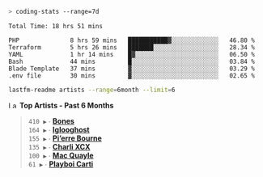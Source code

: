 ```zsh
> coding-stats --range=7d
```

<!--START_SECTION:waka-->

```text
Total Time: 18 hrs 51 mins

PHP              8 hrs 59 mins   ███████████▓░░░░░░░░░░░░░   46.80 %
Terraform        5 hrs 26 mins   ███████░░░░░░░░░░░░░░░░░░   28.34 %
YAML             1 hr 14 mins    █▓░░░░░░░░░░░░░░░░░░░░░░░   06.50 %
Bash             44 mins         █░░░░░░░░░░░░░░░░░░░░░░░░   03.84 %
Blade Template   37 mins         ▓░░░░░░░░░░░░░░░░░░░░░░░░   03.29 %
.env file        30 mins         ▓░░░░░░░░░░░░░░░░░░░░░░░░   02.65 %
```

<!--END_SECTION:waka-->

```zsh
lastfm-readme artists --range=6month --limit=6
```

<!--START_LASTFM_ARTISTS:{"period": "6month", "rows": 6}-->
<a href="https://last.fm" target="_blank"><img src="https://user-images.githubusercontent.com/17434202/215290617-e793598d-d7c9-428f-9975-156db1ba89cc.svg" alt="Last.fm Logo" width="18" height="13"/></a> **Top Artists - Past 6 Months**

> `410 ▶️` ∙ **[Bones](https://www.last.fm/music/Bones)**<br/>
> `164 ▶️` ∙ **[Iglooghost](https://www.last.fm/music/Iglooghost)**<br/>
> `155 ▶️` ∙ **[Pi’erre Bourne](https://www.last.fm/music/Pi%E2%80%99erre+Bourne)**<br/>
> `135 ▶️` ∙ **[Charli XCX](https://www.last.fm/music/Charli+XCX)**<br/>
> `100 ▶️` ∙ **[Mac Quayle](https://www.last.fm/music/Mac+Quayle)**<br/>
> `61 ▶️` ∙ **[Playboi Carti](https://www.last.fm/music/Playboi+Carti)**<br/>
<!--END_LASTFM_ARTISTS-->
